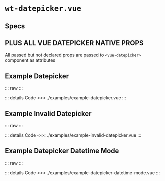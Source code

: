 <script setup>
import Specs from './component-specs.vue';
import ExampleDatepicker from './examples/example-datepicker.vue';
import ExampleInvalidDatepicker from './examples/example-invalid-datepicker.vue';
import ExampleDatepickerDatetimeMode from './examples/example-datepicker-datetime-mode.vue';
</script>

# `wt-datepicker.vue`

## Specs

<Specs />

## PLUS ALL VUE DATEPICKER NATIVE PROPS

All passed but not declared props are passed to `<vue-datepicker>` component as attributes

## Example Datepicker

::: raw
<ExampleDatepicker/>
:::

::: details Code
<<< ./examples/example-datepicker.vue
:::

## Example Invalid Datepicker

::: raw
<ExampleInvalidDatepicker />
:::

::: details Code
<<< ./examples/example-invalid-datepicker.vue
:::

## Example Datepicker Datetime Mode

::: raw
<ExampleDatepickerDatetimeMode/>
:::

::: details Code
<<< ./examples/example-datepicker-datetime-mode.vue
:::
